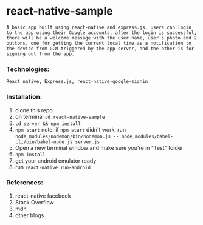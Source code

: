 # react-native-sample
    A basic app built using react-native and express.js, users can login to the app using their Google accounts, after the login is successful, there will be a welcome message with the user name, user's photo and 2 buttons, one for getting the current local time as a notification to the device from GCM triggered by the app server, and the other is for signing out from the app.

### **Technologies:** 
    React native, Express.js, react-native-google-signin

### **Installation:** 
1. clone this repo.
2. on terminal `cd react-native-sample`
3. `cd server && npm install`
4.  `npm start`
note: if  `npm start` didn't work, run  
`node_modules/nodemon/bin/nodemon.js -- node_modules/babel-cli/bin/babel-node.js server.js`
5. Open a new terminal window and make sure you're in "Test" folder
6. `npm install`
7. get your android emulator ready
8. run `react-native run-android`

### **References:**
1. react-native facebook 
2. Stack Overflow
3. mdn 
4. other blogs 
